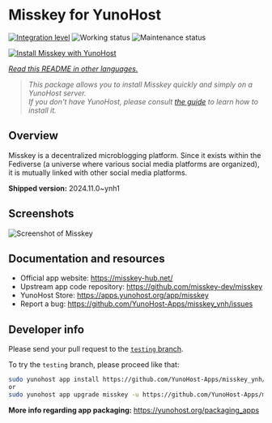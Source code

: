<!--
N.B.: This README was automatically generated by <https://github.com/YunoHost/apps/tree/master/tools/readme_generator>
It shall NOT be edited by hand.
-->

# Misskey for YunoHost

[![Integration level](https://dash.yunohost.org/integration/misskey.svg)](https://ci-apps.yunohost.org/ci/apps/misskey/) ![Working status](https://ci-apps.yunohost.org/ci/badges/misskey.status.svg) ![Maintenance status](https://ci-apps.yunohost.org/ci/badges/misskey.maintain.svg)

[![Install Misskey with YunoHost](https://install-app.yunohost.org/install-with-yunohost.svg)](https://install-app.yunohost.org/?app=misskey)

*[Read this README in other languages.](./ALL_README.md)*

> *This package allows you to install Misskey quickly and simply on a YunoHost server.*  
> *If you don't have YunoHost, please consult [the guide](https://yunohost.org/install) to learn how to install it.*

## Overview

Misskey is a decentralized microblogging platform. Since it exists within the Fediverse (a universe where various social media platforms are organized), it is mutually linked with other social media platforms.


**Shipped version:** 2024.11.0~ynh1

## Screenshots

![Screenshot of Misskey](./doc/screenshots/screenshot-desktop.png)

## Documentation and resources

- Official app website: <https://misskey-hub.net/>
- Upstream app code repository: <https://github.com/misskey-dev/misskey>
- YunoHost Store: <https://apps.yunohost.org/app/misskey>
- Report a bug: <https://github.com/YunoHost-Apps/misskey_ynh/issues>

## Developer info

Please send your pull request to the [`testing` branch](https://github.com/YunoHost-Apps/misskey_ynh/tree/testing).

To try the `testing` branch, please proceed like that:

```bash
sudo yunohost app install https://github.com/YunoHost-Apps/misskey_ynh/tree/testing --debug
or
sudo yunohost app upgrade misskey -u https://github.com/YunoHost-Apps/misskey_ynh/tree/testing --debug
```

**More info regarding app packaging:** <https://yunohost.org/packaging_apps>
